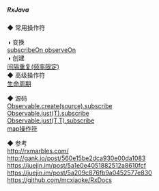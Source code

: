 ##### RxJava

◆ 常用操作符  

◑ 变换  
[subscribeOn  observeOn](library/Scheduler.md)  
◑ 创建  
[间隔重复(频率限定)](create/interval.md)  
◆ 高级操作符  
[生命周期](lifecycle/Lifecycle.md)  

◆ 源码  
[Observable.create(source).subscribe ](source/create.md)  
[Observable.just(T).subscribe ](source/just.md)  
[Observable.just(T,T).subscribe ](source/just.md)  
[map操作符](source/map.md)  




◆  参考  
http://rxmarbles.com/  
http://gank.io/post/560e15be2dca930e00da1083  
https://juejin.im/post/5a1e0e4051882512a8610fcf  
https://juejin.im/post/5a209c876fb9a0452577e830  
https://github.com/mcxiaoke/RxDocs  

